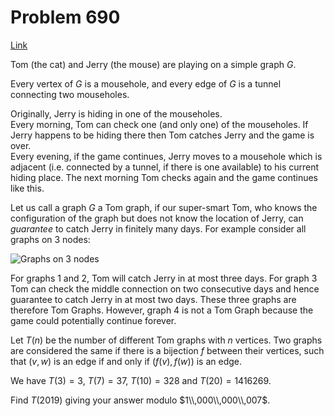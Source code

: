 # Problem 690

[Link](https://projecteuler.net/problem=690)

Tom (the cat) and Jerry (the mouse) are playing on a simple graph $G$. 

Every vertex of $G$ is a mousehole, and every edge of $G$ is a tunnel connecting two mouseholes. 

Originally, Jerry is hiding in one of the mouseholes.  
Every morning, Tom can check one (and only one) of the mouseholes. If Jerry happens to be hiding there then Tom catches Jerry and the game is over.  
Every evening, if the game continues, Jerry moves to a mousehole which is adjacent (i.e. connected by a tunnel, if there is one available) to his current hiding place. The next morning Tom checks again and the game continues like this. 

Let us call a graph $G$ a Tom graph, if our super-smart Tom, who knows the configuration of the graph but does not know the location of Jerry, can *guarantee* to catch Jerry in finitely many days. For example consider all graphs on 3 nodes: 

![Graphs on 3 nodes](resources/images/0690_graphs.jpg?1678992054) 

For graphs 1 and 2, Tom will catch Jerry in at most three days. For graph 3 Tom can check the middle connection on two consecutive days and hence guarantee to catch Jerry in at most two days. These three graphs are therefore Tom Graphs. However, graph 4 is not a Tom Graph because the game could potentially continue forever. 

Let $T(n)$ be the number of different Tom graphs with $n$ vertices. Two graphs are considered the same if there is a bijection $f$ between their vertices, such that $(v,w)$ is an edge if and only if $(f(v),f(w))$ is an edge. 

We have $T(3) = 3$, $T(7) = 37$, $T(10) = 328$ and $T(20) = 1416269$. 

Find $T(2019)$ giving your answer modulo $1\\,000\\,000\\,007$.